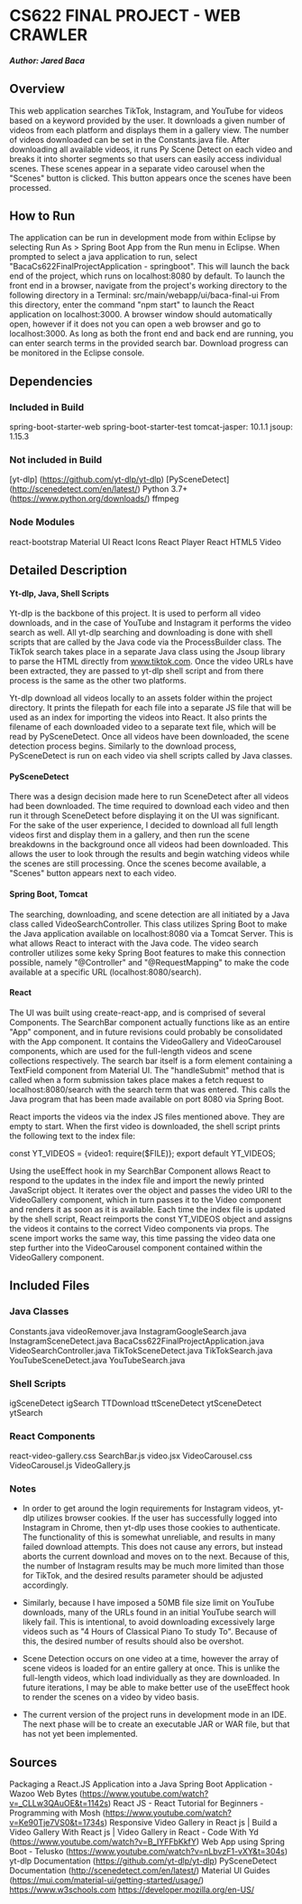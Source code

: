 # CS622 FINAL PROJECT  - WEB CRAWLER
##### Author: Jared Baca

## Overview
This web application searches TikTok, Instagram, and YouTube for videos based on a keyword provided by the user. It downloads a given number of videos from each platform and displays them in a gallery view. The number of videos downloaded can be set in the Constants.java file. After downloading all available videos, it runs Py Scene Detect on each video and breaks it into shorter segments so that users can easily access individual scenes. These scenes appear in a separate video carousel when the "Scenes" button is clicked. This button appears once the scenes have been processed.

## How to Run
The application can be run in development mode from within Eclipse by selecting Run As > Spring Boot App from the Run menu in Eclipse. When prompted to select a java application to run, select "BacaCs622FinalProjectApplication - springboot". This will launch the back end of the project, which runs on localhost:8080 by default. To launch the front end in a browser, navigate from the project's working directory to the following directory in a Terminal: src/main/webapp/ui/baca-final-ui 
From this directory, enter the command "npm start" to launch the React application on localhost:3000. A browser window should automatically open, however if it does not you can open a web browser and go to localhost:3000. As long as both the front end and back end are running, you can enter search terms in the provided search bar. Download progress can be monitored in the Eclipse console.

## Dependencies
### Included in Build
spring-boot-starter-web
spring-boot-starter-test
tomcat-jasper: 10.1.1
jsoup: 1.15.3
### Not included in Build
[yt-dlp] (https://github.com/yt-dlp/yt-dlp)
[PySceneDetect] (http://scenedetect.com/en/latest/)
Python 3.7+ (https://www.python.org/downloads/)
ffmpeg
### Node Modules
react-bootstrap
Material UI
React Icons
React Player
React HTML5 Video

## Detailed Description
#### Yt-dlp, Java, Shell Scripts
Yt-dlp is the backbone of this project. It is used to perform all video downloads, and in the case of YouTube and Instagram it performs the video search as well. All yt-dlp searching and downloading is done with shell scripts that are called by the Java code via the ProcessBuilder class. The TikTok search takes place in a separate Java class using the Jsoup library to parse the HTML directly from www.tiktok.com. Once the video URLs have been extracted, they are passed to yt-dlp shell script and from there process is the same as the other two platforms.

Yt-dlp download all videos locally to an assets folder within the project directory. It prints the filepath for each file into a separate JS file that will be used as an index for importing the videos into React. It also prints the filename of each downloaded video to a separate text file, which will be read by PySceneDetect. Once all videos have been downloaded, the scene detection process begins. Similarly to the download process, PySceneDetect is run on each video via shell scripts called by Java classes. 

#### PySceneDetect
There was a design decision made here to run SceneDetect after all videos had been downloaded. The time required to download each video and then run it through SceneDetect before displaying it on the UI was significant. For the sake of the user experience, I decided to download all full length videos first and display them in a gallery, and then run the scene breakdowns in the background once all videos had been downloaded. This allows the user to look through the results and begin watching videos while the scenes are still processing. Once the scenes become available, a "Scenes" button appears next to each video. 

#### Spring Boot, Tomcat
The searching, downloading, and scene detection are all initiated by a Java class called VideoSearchController. This class utilizes Spring Boot to make the Java application available on localhost:8080 via a Tomcat Server. This is what allows React to interact with the Java code. The video search controller utilizes some keky Spring Boot features to make this connection possible, namely "@Controller" and "@RequestMapping" to make the code available at a specific URL (localhost:8080/search).

#### React
The UI was built using create-react-app, and is comprised of several Components. The SearchBar component actually functions like as an entire "App" component, and in future revisions could probably be consolidated with the App component. It contains the VideoGallery and VideoCarousel components, which are used for the full-length videos and scene collections respectively. The search bar itself is a form element containing a TextField component from Material UI. The "handleSubmit" method that is called when a form submission takes place makes a fetch request to localhost:8080/search with the search term that was entered. This calls the Java program that has been made available on port 8080 via Spring Boot. 

React imports the videos via the index JS files mentioned above. They are empty to start. When the first video is downloaded, the shell script prints the following text to the index file: 

const YT_VIDEOS = {video1: require($FILE)}; export default YT_VIDEOS; 

Using the useEffect hook in my SearchBar Component allows React to respond to the updates in the index file and import the newly printed JavaScript object. It iterates over the object and passes the video URI to the VideoGallery component, which in turn passes it to the Video component and renders it as soon as it is available. Each time the index file is updated by the shell script, React reimports the const YT_VIDEOS object and assigns the videos it contains to the correct Video components via props. The scene import works the same way, this time passing the video data one step further into the VideoCarousel component contained within the VideoGallery component.


## Included Files
### Java Classes
Constants.java
videoRemover.java
InstagramGoogleSearch.java
InstagramSceneDetect.java
BacaCss622FinalProjectApplication.java
VideoSearchController.java
TikTokSceneDetect.java
TikTokSearch.java
YouTubeSceneDetect.java
YouTubeSearch.java
### Shell Scripts
igSceneDetect
igSearch
TTDownload
ttSceneDetect
ytSceneDetect
ytSearch
### React Components
react-video-gallery.css
SearchBar.js
video.jsx
VideoCarousel.css
VideoCarousel.js
VideoGallery.js

### Notes
- In order to get around the login requirements for Instagram videos, yt-dlp utilizes browser cookies. If the user has successfully logged into Instagram in Chrome, then yt-dlp uses those cookies to authenticate. The functionality of this is somewhat unreliable, and results in many failed download attempts. This does not cause any errors, but instead aborts the current download and moves on to the next. Because of this, the number of Instagram results may be much more limited than those for TikTok, and the desired results parameter should be adjusted accordingly.

- Similarly, because I have imposed a 50MB file size limit on YouTube downloads, many of the URLs found in an initial YouTube search will likely fail. This is intentional, to avoid downloading excessively large videos such as "4 Hours of Classical Piano To study To". Because of this, the desired number of results should also be overshot.

- Scene Detection occurs on one video at a time, however the array of scene videos is loaded for an entire gallery at once. This is unlike the full-length videos, which load individually as they are downloaded. In future iterations, I may be able to make better use of the useEffect hook to render the scenes on a video by video basis.

- The current version of the project runs in development mode in an IDE. The next phase will be to create an executable JAR or WAR file, but that has not yet been implemented.

## Sources

Packaging a React.JS Application into a Java Spring Boot Application - Wazoo Web Bytes (https://www.youtube.com/watch?v=_CLLw3QAuOE&t=1142s)
React JS - React Tutorial for Beginners - Programming with Mosh (https://www.youtube.com/watch?v=Ke90Tje7VS0&t=1734s)
Responsive Video Gallery in React js | Build a Video Gallery With React js | Video Gallery in React - Code With Yd (https://www.youtube.com/watch?v=B_IYFFbKkfY)
Web App using Spring Boot - Telusko (https://www.youtube.com/watch?v=nLbvzF1-vXY&t=304s)
yt-dlp Documentation (https://github.com/yt-dlp/yt-dlp)
PySceneDetect Documentation (http://scenedetect.com/en/latest/)
Material UI Guides (https://mui.com/material-ui/getting-started/usage/)
https://www.w3schools.com
https://developer.mozilla.org/en-US/

